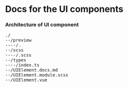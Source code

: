 # Docs for the UI components

### Architecture of UI component

<pre>
./
--/preview
----/<image-name>.<image-type>
--/scss
----/<scss-filename>.scss
--/types
----/index.ts
--/UIElement.docs.md
--/UIElement.module.scss
--/UIElement.vue
</pre>